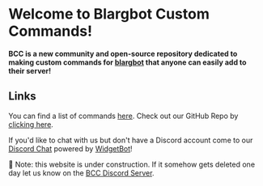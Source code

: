 # Welcome to Blargbot Custom Commands!
<siteline><b>BCC is a new community and open-source repository dedicated to making custom commands for <a href="https://blargbot.xyz">blargbot</a> that anyone can easily add to their server!</b></siteline>

## Links
You can find a list of commands [here](/commands).
Check out our GitHub Repo by [clicking here](https://github.com/BlargbotCC/Blargbot-Custom-Commands).

If you'd like to chat with us but don't have a Discord account come to our [Discord Chat](/chat) powered by [WidgetBot](https://widgetbot.io)!

🚧 Note: this website is under construction. If it somehow gets deleted one day let us know on the [BCC Discord Server](https://discord.gg/wFBYUXS).

